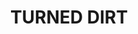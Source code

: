 ---
title: "TURNED DIRT             "
price: 0 
desc: "Bez opisa"
img_path: "/assets/img/A.MIG-1753.jpg"
brand: AMMO
available: true
special_offer: false
new: false
soon: false
cat: "Weathering"
subcat: ""
subsubcat: "wet-Emajl-Efekti"
---